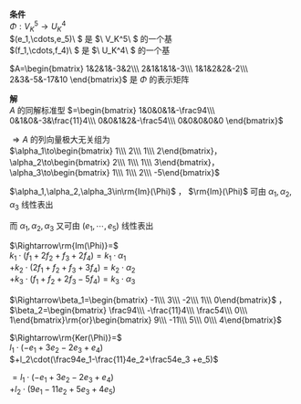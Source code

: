 **条件**  
 $\Phi:V^5_K\longrightarrow U^4_K$  
 $(e_1,\cdots,e_5)\ $ 是 $\ V_K^5\ $ 的一个基  
 $(f_1,\cdots,f_4)\ $ 是 $\ U_K^4\ $ 的一个基  
  
 $A=\begin{bmatrix}  
1&2&1&-3&2\\\  
2&1&1&1&-3\\\  
1&1&2&2&-2\\\  
2&3&-5&-17&10  
\end{bmatrix}$ 是 $\Phi$ 的表示矩阵  
  
**解**  
 $A$ 的同解标准型 $=\begin{bmatrix}  
1&0&0&1&-\frac94\\\  
0&1&0&-3&\frac{11}4\\\  
0&0&1&2&-\frac54\\\  
0&0&0&0&0  
\end{bmatrix}$  
  
 $\Rightarrow A$ 的列向量极大无关组为  
 $\alpha_1\to\begin{bmatrix}  
1\\\ 2\\\ 1\\\ 2\end{bmatrix}，  
\alpha_2\to\begin{bmatrix}  
2\\\ 1\\\ 1\\\ 3\end{bmatrix}，  
\alpha_3\to\begin{bmatrix}  
1\\\ 1\\\ 2\\\ -5\end{bmatrix}$  
  
 $\alpha_1,\alpha_2,\alpha_3\in\rm{Im}(\Phi)$ ， $\rm{Im}(\Phi)$ 可由 $\alpha_1,\alpha_2,\alpha_3$ 线性表出  
  
而 $\alpha_1,\alpha_2,\alpha_3$ 又可由 $(e_1,\cdots,e_5)$ 线性表出  
  
 $\Rightarrow\rm{Im(\Phi)}=$  
 $k_1\cdot(f_1+2f_2+f_3+2f_4)=k_1\cdot\alpha_1$  
 $+k_2\cdot(2f_1+f_2+f_3+3f_4)=k_2\cdot\alpha_2$  
 $+k_3\cdot(f_1+f_2+2f_3-5f_4)=k_3\cdot\alpha_3$  
  
 $\Rightarrow\beta_1=\begin{bmatrix}  
-1\\\ 3\\\ -2\\\ 1\\\ 0\end{bmatrix}$ ， $\beta_2=\begin{bmatrix}  
\frac94\\\ -\frac{11}4\\\ \frac54\\\ 0\\\ 1\end{bmatrix}\rm{or}\begin{bmatrix}  
9\\\ -11\\\ 5\\\ 0\\\ 4\end{bmatrix}$  
  
 $\Rightarrow\rm{Ker(\Phi)}=$  
 $l_1\cdot(-e_1+3e_2-2e_3+e_4)$  
 $+l_2\cdot(\frac94e_1-\frac{11}4e_2+\frac54e_3  
+e_5)$  
  
 $=l_1\cdot(-e_1+3e_2-2e_3+e_4)$  
 $+l_2\cdot(9e_1-11e_2+5e_3+4e_5)$  
  
  
  
